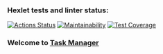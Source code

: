 ### Hexlet tests and linter status:
[![Actions Status](https://github.com/Tarilia/python-project-52/actions/workflows/hexlet-check.yml/badge.svg)](https://github.com/Tarilia/python-project-52/actions)
[![Maintainability](https://api.codeclimate.com/v1/badges/1a522ed94badc1ed0777/maintainability)](https://codeclimate.com/github/Tarilia/python-project-52/maintainability)
[![Test Coverage](https://api.codeclimate.com/v1/badges/1a522ed94badc1ed0777/test_coverage)](https://codeclimate.com/github/Tarilia/python-project-52/test_coverage)

### Welcome to [Task Manager](https://task-manager-bkxd.onrender.com)
